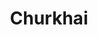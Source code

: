 ---
title: "Churkhai"
title_bn: "চোরখাই নদী"
description: "Chorkhai river starts from the Barira river and ends at the estuary of Sutai river."
---